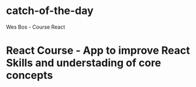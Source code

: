 # catch-of-the-day
Wes Bos - Course React

# React Course - App to improve React Skills and understading of core concepts


